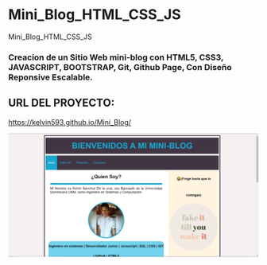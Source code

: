 # Mini_Blog_HTML_CSS_JS
Mini_Blog_HTML_CSS_JS

### Creacion de un Sitio Web mini-blog con HTML5, CSS3, JAVASCRIPT, BOOTSTRAP, Git, Github Page,  Con Diseño Reponsive Escalable.

## URL DEL PROYECTO:
https://kelvin593.github.io/Mini_Blog/

![](imagen/miniblog.png)



